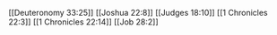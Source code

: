 [[Deuteronomy 33:25]]
[[Joshua 22:8]]
[[Judges 18:10]]
[[1 Chronicles 22:3]]
[[1 Chronicles 22:14]]
[[Job 28:2]]
